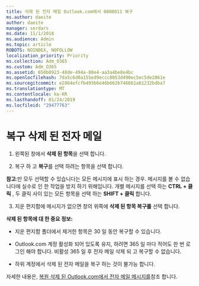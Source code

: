 ```yaml
---
title: 삭제 된 전자 메일 Outlook.com에서 8000011 복구
ms.author: daeite
author: daeite
manager: serdars
ms.date: 11/1/2018
ms.audience: Admin
ms.topic: article
ROBOTS: NOINDEX, NOFOLLOW
localization_priority: Priority
ms.collection: Adm_O365
ms.custom: Adm_O365
ms.assetid: 650b8923-48de-494a-88e4-aa3a4be8e4bc
ms.openlocfilehash: 7da5c6d0a155ed9eccc8053d490ec5ec5de2861e
ms.sourcegitcommit: e2864efcfb493b6e46b662b746661a61232bdba7
ms.translationtype: MT
ms.contentlocale: ko-KR
ms.lasthandoff: 01/24/2019
ms.locfileid: "29477763"
---
```

# <a name="recover-deleted-email"></a>복구 삭제 된 전자 메일

1. 왼쪽된 창에서 **삭제 된 항목**을 선택 합니다. 
    
2. 복구 하 고 **복구**를 선택 하려는 항목을 선택 합니다. 
  
 **참고**:만 모두 선택할 수 있습니다는 모든 메시지에 표시 하는 경우. 메시지를 볼 수 없습니다에 실수로 인 한 작업을 방지 하기 위해입니다. 개별 메시지를 선택 하는 **CTRL + 클릭** , 두 클릭 사이 있는 모든 항목을 선택 하는 **SHIFT + 클릭** 합니다. 
    
3. 지운 편지함에 메시지가 없으면 창의 위쪽에 **삭제 된 항목 복구를** 선택 합니다. 
    
 **삭제 된 항목에 대 한 중요 정보:**
  
- 지운 편지함 폴더에서 제거한 항목은 30 일 동안 복구할 수 있습니다.
    
- Outlook.com 계정 활성화 되어 있도록 유지, 하려면 365 일 마다 적어도 한 번 로그인 해야 합니다. 비활성 365 일 후 전자 메일 삭제 되 고 복구할 수 없습니다.
    
- 하위 계정에서 삭제 된 전자 메일을 복구 하는 것이 불가능 합니다.
    
자세한 내용은, [복원 삭제 된 Outlook.com에서 전자 메일 메시지를](https://go.microsoft.com/fwlink/p/?linkid=873117)참조 합니다.
  

